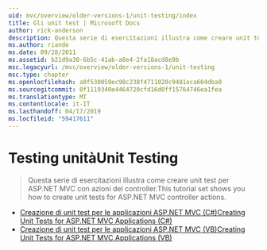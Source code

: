 ```yaml
---
uid: mvc/overview/older-versions-1/unit-testing/index
title: Gli unit test | Microsoft Docs
author: rick-anderson
description: Questa serie di esercitazioni illustra come creare unit test per ASP.NET MVC con azioni del controller.
ms.author: riande
ms.date: 09/28/2011
ms.assetid: b21d9a30-6b5c-41ab-a8e4-2fa18acd8e9b
msc.legacyurl: /mvc/overview/older-versions-1/unit-testing
msc.type: chapter
ms.openlocfilehash: a0f530059ec98c238f4711020c9481eca604dba0
ms.sourcegitcommit: 0f1119340e4464720cfd16d0ff15764746ea1fea
ms.translationtype: MT
ms.contentlocale: it-IT
ms.lasthandoff: 04/17/2019
ms.locfileid: "59417611"
---
```

# <a name="unit-testing"></a><span data-ttu-id="20926-103">Testing unità</span><span class="sxs-lookup"><span data-stu-id="20926-103">Unit Testing</span></span>

> <span data-ttu-id="20926-104">Questa serie di esercitazioni illustra come creare unit test per ASP.NET MVC con azioni del controller.</span><span class="sxs-lookup"><span data-stu-id="20926-104">This tutorial set shows you how to create unit tests for ASP.NET MVC controller actions.</span></span>


- [<span data-ttu-id="20926-105">Creazione di unit test per le applicazioni ASP.NET MVC (C#)</span><span class="sxs-lookup"><span data-stu-id="20926-105">Creating Unit Tests for ASP.NET MVC Applications (C#)</span></span>](creating-unit-tests-for-asp-net-mvc-applications-cs.md)
- [<span data-ttu-id="20926-106">Creazione di unit test per le applicazioni ASP.NET MVC (VB)</span><span class="sxs-lookup"><span data-stu-id="20926-106">Creating Unit Tests for ASP.NET MVC Applications (VB)</span></span>](creating-unit-tests-for-asp-net-mvc-applications-vb.md)
